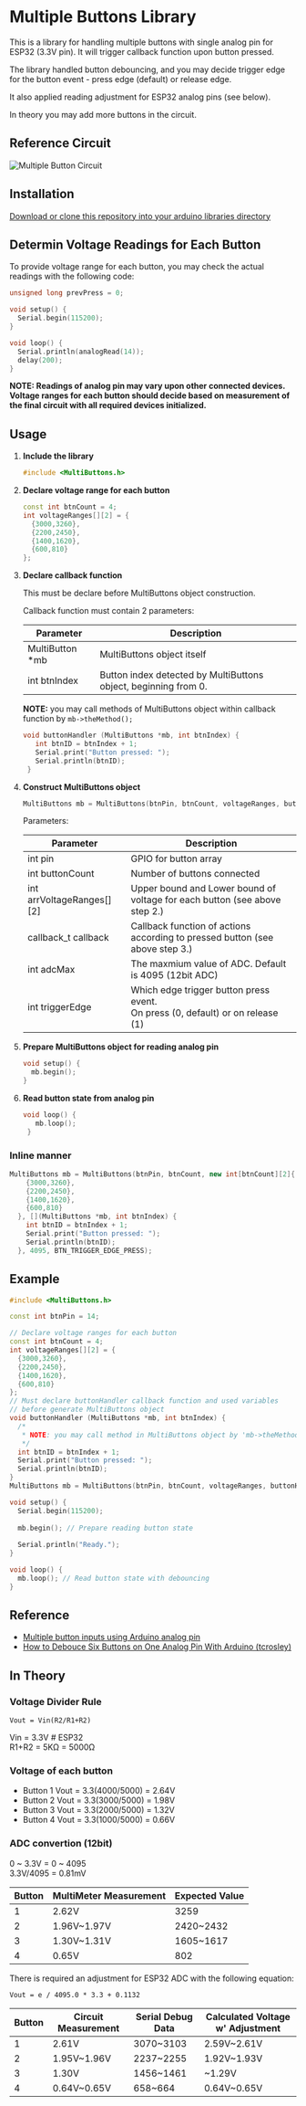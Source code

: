 # Multiple Buttons Library

This is a library for handling multiple buttons with single analog pin for ESP32 (3.3V pin). It will trigger callback function upon button pressed.

The library handled button debouncing, and you may decide trigger edge for the button event - press edge (default) or release edge.

It also applied reading adjustment for ESP32 analog pins (see below).

In theory you may add more buttons in the circuit.

## Reference Circuit

![Multiple Button Circuit](https://4.bp.blogspot.com/_mhuuHR0dxnU/TF7Kesn5gmI/AAAAAAAAENg/JeRCtP2oNNs/s1600/analog_button_input.png)

## Installation

[Download or clone this repository into your arduino libraries directory](https://help.github.com/articles/cloning-a-repository/)

## Determin Voltage Readings for Each Button

To provide voltage range for each button, you may check the actual readings with the following code:  

```cpp
unsigned long prevPress = 0;

void setup() {
  Serial.begin(115200);
}

void loop() {
  Serial.println(analogRead(14));
  delay(200);
}
```

**NOTE: Readings of analog pin may vary upon other connected devices. Voltage ranges for each button should decide  based on measurement of the final circuit with all required devices initialized.**  

## Usage

1. **Include the library**

   ```cpp
   #include <MultiButtons.h>
   ```

2. **Declare voltage range for each button**

   ```cpp
   const int btnCount = 4;
   int voltageRanges[][2] = {
     {3000,3260},
     {2200,2450},
     {1400,1620},
     {600,810}
   };
   ```
   
3. **Declare callback function**

   This must be declare before MultiButtons object construction.  
   
   Callback function must contain 2 parameters:  
   
   Parameter       | Description
   ----------------|------------
   MultiButton *mb | MultiButtons object itself
   int btnIndex    | Button index detected by MultiButtons object, beginning from 0.
   
   **NOTE:** you may call methods of MultiButtons object within callback function by `mb->theMethod();`  

   ```cpp
   void buttonHandler (MultiButtons *mb, int btnIndex) {
	  int btnID = btnIndex + 1;
	  Serial.print("Button pressed: ");
	  Serial.println(btnID);
	}
   ```
   
4. **Construct MultiButtons object**

   ```cpp
   MultiButtons mb = MultiButtons(btnPin, btnCount, voltageRanges, buttonHandler, 4095, BTN_TRIGGER_EDGE_PRESS);
   ```
   
   Parameters: 
   
   Parameter                 | Description
   --------------------------|------------
   int pin                   | GPIO for button array
   int buttonCount           | Number of buttons connected
   int arrVoltageRanges[][2] | Upper bound and Lower bound of voltage for each button (see above step 2.)
   callback_t callback       | Callback function of actions according to pressed button (see above step 3.)
   int adcMax                | The maxmium value of ADC. Default is 4095 (12bit ADC)
   int triggerEdge           | Which edge trigger button press event.<br>On press (0, default) or on release (1)
   
   
5. **Prepare MultiButtons object for reading analog pin**

   ```cpp
   void setup() {
     mb.begin();
   }
   ```
   
6. **Read button state from analog pin**

   ```cpp
   void loop() {
	  mb.loop();
	}
   ```
   
### Inline manner

```cpp
MultiButtons mb = MultiButtons(btnPin, btnCount, new int[btnCount][2]{
    {3000,3260},
    {2200,2450},
    {1400,1620},
    {600,810}
  }, [](MultiButtons *mb, int btnIndex) {
    int btnID = btnIndex + 1;
    Serial.print("Button pressed: ");
    Serial.println(btnID);
  }, 4095, BTN_TRIGGER_EDGE_PRESS);
```

## Example

```cpp
#include <MultiButtons.h>

const int btnPin = 14;

// Declare voltage ranges for each button
const int btnCount = 4;
int voltageRanges[][2] = {
  {3000,3260},
  {2200,2450},
  {1400,1620},
  {600,810}
};
// Must declare buttonHandler callback function and used variables 
// before generate MultiButtons object
void buttonHandler (MultiButtons *mb, int btnIndex) {
  /*
   * NOTE: you may call method in MultiButtons object by 'mb->theMethod();'
   */
  int btnID = btnIndex + 1;
  Serial.print("Button pressed: ");
  Serial.println(btnID);
}
MultiButtons mb = MultiButtons(btnPin, btnCount, voltageRanges, buttonHandler, 4095, BTN_TRIGGER_EDGE_PRESS);

void setup() {
  Serial.begin(115200);
  
  mb.begin(); // Prepare reading button state
  
  Serial.println("Ready.");
}

void loop() {
  mb.loop(); // Read button state with debouncing
}
```

## Reference

- [Multiple button inputs using Arduino analog pin](https://rayshobby.net/wordpress/multiple-button-inputs-using-arduino-analog-pin/)
- [How to Debouce Six Buttons on One Analog Pin With Arduino (tcrosley)](https://electronics.stackexchange.com/a/101414)

## In Theory
### Voltage Divider Rule

`Vout = Vin(R2/R1+R2)`

Vin = 3.3V # ESP32  
R1+R2 = 5K&#8486; = 5000&#8486;  

### Voltage of each button

- Button 1 Vout = 3.3(4000/5000) = 2.64V
- Button 2 Vout = 3.3(3000/5000) = 1.98V
- Button 3 Vout = 3.3(2000/5000) = 1.32V
- Button 4 Vout = 3.3(1000/5000) = 0.66V

### ADC convertion (12bit)

0 ~ 3.3V = 0 ~ 4095  
3.3V/4095 = 0.81mV  

Button|MultiMeter Measurement|Expected Value
------|----------------------|-----------------
1     |2.62V                 |3259
2     |1.96V~1.97V           |2420~2432
3     |1.30V~1.31V           |1605~1617
4     |0.65V                 |802

There is required an adjustment for ESP32 ADC with the following equation:  

`Vout = e / 4095.0 * 3.3 + 0.1132`

Button|Circuit Measurement|Serial Debug Data|Calculated Voltage w' Adjustment
------|-------------------|-----------------|------------------
1     |2.61V              |3070~3103        |2.59V~2.61V
2     |1.95V~1.96V        |2237~2255        |1.92V~1.93V
3     |1.30V              |1456~1461        |~1.29V
4     |0.64V~0.65V        |658~664          |0.64V~0.65V
